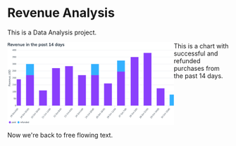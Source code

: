 # Revenue Analysis

This is a Data Analysis project.

<div>
  <kbd>
    <img align="left" src="./charts/512.png" alt="Revenue past 14 days" width="75%">
  </kbd>

  This is a chart with successful and refunded purchases from the past 14 days.
</div>

<br clear="left"/>

Now we're back to free flowing text.
